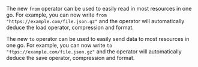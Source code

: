 The new `from` operator can be used to easily read in most resources in one go.
For example, you can now write `from "https://example.com/file.json.gz"` and the
operator will automatically deduce the load operator, compression and format.

The new `to` operator can be used to easily send data to most resources in one
go.
For example, you can now write `to "ftps://example.com/file.json.gz"` and the
operator will automatically deduce the save operator, compression and format.
